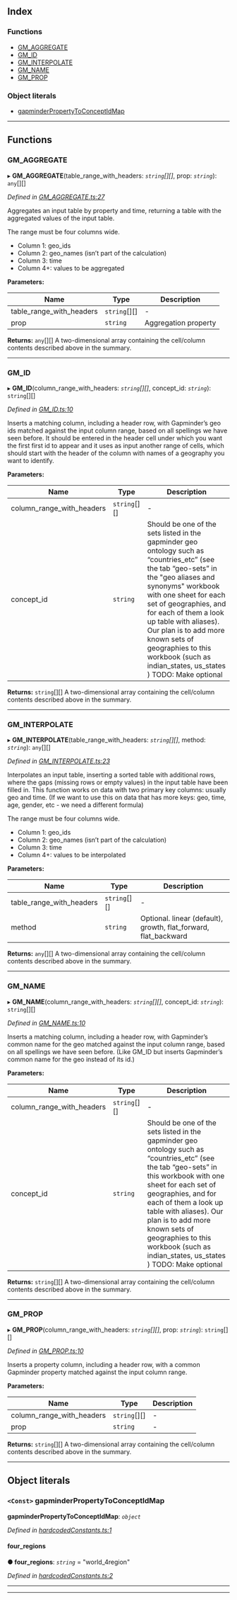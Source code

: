 

## Index

### Functions

* [GM_AGGREGATE](#gm_aggregate)
* [GM_ID](#gm_id)
* [GM_INTERPOLATE](#gm_interpolate)
* [GM_NAME](#gm_name)
* [GM_PROP](#gm_prop)

### Object literals

* [gapminderPropertyToConceptIdMap](#gapminderpropertytoconceptidmap)

---

## Functions

<a id="gm_aggregate"></a>

###  GM_AGGREGATE

▸ **GM_AGGREGATE**(table_range_with_headers: *`string`[][]*, prop: *`string`*): `any`[][]

*Defined in [GM_AGGREGATE.ts:27](https://github.com/Gapminder/gsheets-gm-functions/blob/a493994/src/GM_AGGREGATE.ts#L27)*

Aggregates an input table by property and time, returning a table with the aggregated values of the input table.

The range must be four columns wide.

*   Column 1: geo\_ids
*   Column 2: geo\_names (isn’t part of the calculation)
*   Column 3: time
*   Column 4+: values to be aggregated

**Parameters:**

| Name | Type | Description |
| ------ | ------ | ------ |
| table_range_with_headers | `string`[][] |  \- |
| prop | `string` |  Aggregation property |

**Returns:** `any`[][]
A two-dimensional array containing the cell/column contents described above in the summary.

___
<a id="gm_id"></a>

###  GM_ID

▸ **GM_ID**(column_range_with_headers: *`string`[][]*, concept_id: *`string`*): `string`[][]

*Defined in [GM_ID.ts:10](https://github.com/Gapminder/gsheets-gm-functions/blob/a493994/src/GM_ID.ts#L10)*

Inserts a matching column, including a header row, with Gapminder’s geo ids matched against the input column range, based on all spellings we have seen before. It should be entered in the header cell under which you want the first first id to appear and it uses as input another range of cells, which should start with the header of the column with names of a geography you want to identify.

**Parameters:**

| Name | Type | Description |
| ------ | ------ | ------ |
| column_range_with_headers | `string`[][] |  \- |
| concept_id | `string` |  Should be one of the sets listed in the gapminder geo ontology such as “countries\_etc” (see the tab “geo-sets” in the "geo aliases and synonyms" workbook with one sheet for each set of geographies, and for each of them a look up table with aliases). Our plan is to add more known sets of geographies to this workbook (such as indian\_states, us\_states ) TODO: Make optional |

**Returns:** `string`[][]
A two-dimensional array containing the cell/column contents described above in the summary.

___
<a id="gm_interpolate"></a>

###  GM_INTERPOLATE

▸ **GM_INTERPOLATE**(table_range_with_headers: *`string`[][]*, method: *`string`*): `any`[][]

*Defined in [GM_INTERPOLATE.ts:23](https://github.com/Gapminder/gsheets-gm-functions/blob/a493994/src/GM_INTERPOLATE.ts#L23)*

Interpolates an input table, inserting a sorted table with additional rows, where the gaps (missing rows or empty values) in the input table have been filled in. This function works on data with two primary key columns: usually geo and time. (If we want to use this on data that has more keys: geo, time, age, gender, etc - we need a different formula)

The range must be four columns wide.

*   Column 1: geo\_ids
*   Column 2: geo\_names (isn’t part of the calculation)
*   Column 3: time
*   Column 4+: values to be interpolated

**Parameters:**

| Name | Type | Description |
| ------ | ------ | ------ |
| table_range_with_headers | `string`[][] |  \- |
| method | `string` |  Optional. linear (default), growth, flat\_forward, flat\_backward |

**Returns:** `any`[][]
A two-dimensional array containing the cell/column contents described above in the summary.

___
<a id="gm_name"></a>

###  GM_NAME

▸ **GM_NAME**(column_range_with_headers: *`string`[][]*, concept_id: *`string`*): `string`[][]

*Defined in [GM_NAME.ts:10](https://github.com/Gapminder/gsheets-gm-functions/blob/a493994/src/GM_NAME.ts#L10)*

Inserts a matching column, including a header row, with Gapminder’s common name for the geo matched against the input column range, based on all spellings we have seen before. (Like GM\_ID but inserts Gapminder’s common name for the geo instead of its id.)

**Parameters:**

| Name | Type | Description |
| ------ | ------ | ------ |
| column_range_with_headers | `string`[][] |  \- |
| concept_id | `string` |  Should be one of the sets listed in the gapminder geo ontology such as “countries\_etc” (see the tab “geo-sets” in this workbook with one sheet for each set of geographies, and for each of them a look up table with aliases). Our plan is to add more known sets of geographies to this workbook (such as indian\_states, us\_states ) TODO: Make optional |

**Returns:** `string`[][]
A two-dimensional array containing the cell/column contents described above in the summary.

___
<a id="gm_prop"></a>

###  GM_PROP

▸ **GM_PROP**(column_range_with_headers: *`string`[][]*, prop: *`string`*): `string`[][]

*Defined in [GM_PROP.ts:10](https://github.com/Gapminder/gsheets-gm-functions/blob/a493994/src/GM_PROP.ts#L10)*

Inserts a property column, including a header row, with a common Gapminder property matched against the input column range.

**Parameters:**

| Name | Type | Description |
| ------ | ------ | ------ |
| column_range_with_headers | `string`[][] |  \- |
| prop | `string` |  \- |

**Returns:** `string`[][]
A two-dimensional array containing the cell/column contents described above in the summary.

___

## Object literals

<a id="gapminderpropertytoconceptidmap"></a>

### `<Const>` gapminderPropertyToConceptIdMap

**gapminderPropertyToConceptIdMap**: *`object`*

*Defined in [hardcodedConstants.ts:1](https://github.com/Gapminder/gsheets-gm-functions/blob/a493994/src/hardcodedConstants.ts#L1)*

<a id="gapminderpropertytoconceptidmap.four_regions"></a>

####  four_regions

**● four_regions**: *`string`* = "world_4region"

*Defined in [hardcodedConstants.ts:2](https://github.com/Gapminder/gsheets-gm-functions/blob/a493994/src/hardcodedConstants.ts#L2)*

___

___

